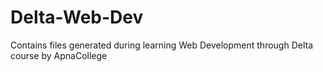 # Delta-Web-Dev
Contains files generated during learning Web Development through Delta course by ApnaCollege
